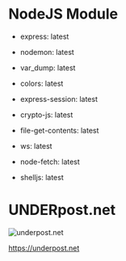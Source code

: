 
# NodeJS Module


- express: latest


- nodemon: latest


- var_dump: latest


- colors: latest


- express-session: latest


- crypto-js: latest


- file-get-contents: latest


- ws: latest


- node-fetch: latest


- shelljs: latest



# UNDERpost.net


![underpost.net](https://underpost.net/underpost-social.jpg)


https://underpost.net
